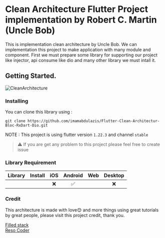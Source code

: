 # Clean Architecture Flutter Project implementation by Robert C. Martin (Uncle Bob)
This is implementation clean architecture by Uncle Bob. We can implementation this project to make application with many module and component.
First we must prepare some library for supporting our project like injector, api consume like dio and many other library we must intall it.

## Getting Started.
![CleanArchitecture](https://user-images.githubusercontent.com/39134128/101283060-f3708c80-380a-11eb-94de-199f0fc01739.jpg)


### Installing
You can clone this library using :
```shell
git clone https://github.com/imamabdulazis/Flutter-Clean-Architectur-Bloc-RxDart-Dio.git
```
NOTE : 
This project is using flutter version ```1.22.3``` and channel ```stable``` 
> ⚠️ If you are get any problem to this project please feel free to create issue

### Library Requirement

| Library                                                           | Install              |  iOS   | Android | Web | Desktop |
| ----------------------------------------------------------------- | -------------------  | :--:   | :-----: | :-: |:-:      |
|                                                                   |                      |  ❌     |   ✅    | | ❌ |        |



### Credit
This architecture is made with love:blush: and more things using great tutorials by great people, please visit this project credit,
thank you.

[Filled stack](https://www.filledstacks.com)<br/>
[Reso Coder](https://resocoder.com)
